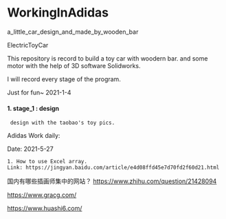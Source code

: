 # WorkingInAdidas
a_little_car_design_and_made_by_wooden_bar


ElectricToyCar
<br>

This repository is record to build a toy car with woodern bar.
and some motor with the help of 3D software Solidworks.

I will record every stage of the program.

Just for fun~
                        2021-1-4

#### 1. stage_1 : design
     design with the taobao's toy pics.



Adidas Work daily:  

Date: 2021-5-27  

    1. How to use Excel array.  
    Link: https://jingyan.baidu.com/article/e4d08ffd45e7d70fd2f60d21.html  
    
国内有哪些插画师集中的网站？
https://www.zhihu.com/question/21428094

https://www.gracg.com/

https://www.huashi6.com/
